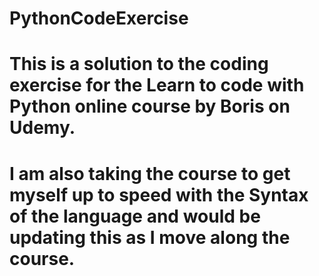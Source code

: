 # PythonCodeExercise
# This is a solution to the coding exercise for the Learn to code with Python online course by Boris on Udemy.

# I am also taking the course to get myself up to speed with the Syntax of the language and would be updating this as I move along the course.
